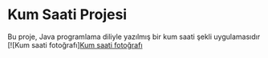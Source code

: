 # Kum Saati Projesi 
Bu proje, Java programlama diliyle yazılmış bir kum saati şekli uygulamasıdır
[![Kum saati fotoğrafı][Kum saati fotoğrafı](https://github.com/user-attachments/assets/e7f02b00-3b44-40ca-ba39-1c0d70bc9254)
